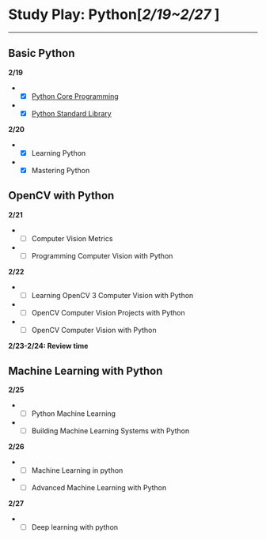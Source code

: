 # Study Play: Python[*2/19~2/27* ]

* * *

## Basic Python

**2/19**

-   -   [x] [Python Core Programming](D:\github\files\study\python\Python核心编程英文原版.Core.Python.Programming,2nd.Edition.pdf)
-   -   [x] [Python Standard Library](D:\github\files\study\python\Python标准库中文版.pdf)

**2/20**

-   -   [x] Learning Python
-   -   [x] Mastering Python

## OpenCV with Python

**2/21**

-   -   [ ] Computer Vision Metrics
-   -   [ ] Programming Computer Vision with Python

**2/22**

-   -   [ ] Learning OpenCV 3 Computer Vision with Python
-   -   [ ] OpenCV Computer Vision Projects with Python
-   -   [ ] OpenCV Computer Vision with Python

**2/23-2/24: Review time**

## Machine Learning with Python

**2/25**

-   -   [ ] Python Machine Learning
-   -   [ ] Building Machine Learning Systems with Python

**2/26**

-   -   [ ] Machine Learning in python
-   -   [ ] Advanced Machine Learning with Python

**2/27**

-   -   [ ] Deep learning with python
